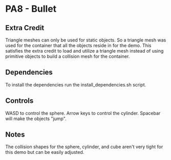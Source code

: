 # PA8 - Bullet

## Extra Credit
Triangle meshes can only be used for static objects.
So a triangle mesh was used for the container that all the objects reside in for the demo.
This satisfies the extra credit to load and utilize a triangle mesh instead of using primitive objects to build a collision mesh for the container.

## Dependencies
To install the dependencies run the install_dependencies.sh script.

## Controls
WASD to control the sphere.
Arrow keys to control the cylinder.
Spacebar will make the objects "jump".

## Notes
The collision shapes for the sphere, cylinder, and cube aren't very tight for this demo but can be easily adjusted.
